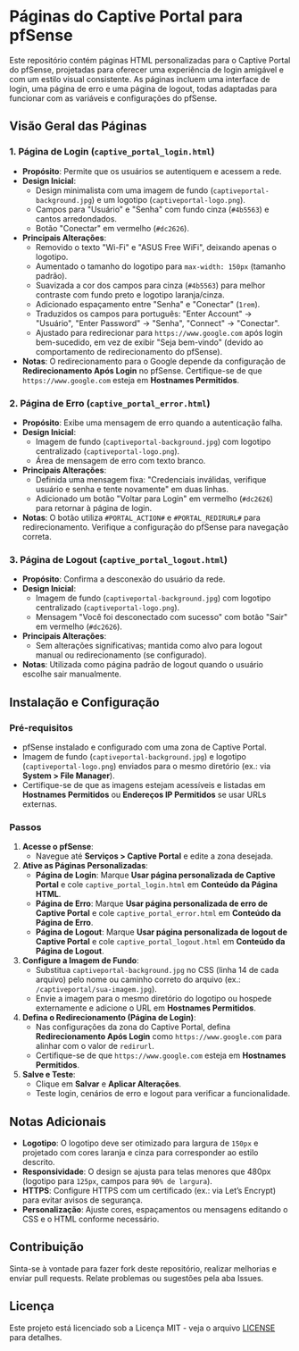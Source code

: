 # Páginas do Captive Portal para pfSense

Este repositório contém páginas HTML personalizadas para o Captive Portal do pfSense, projetadas para oferecer uma experiência de login amigável e com um estilo visual consistente. As páginas incluem uma interface de login, uma página de erro e uma página de logout, todas adaptadas para funcionar com as variáveis e configurações do pfSense.

## Visão Geral das Páginas

### 1. Página de Login (`captive_portal_login.html`)
- **Propósito**: Permite que os usuários se autentiquem e acessem a rede.
- **Design Inicial**: 
  - Design minimalista com uma imagem de fundo (`captiveportal-background.jpg`) e um logotipo (`captiveportal-logo.png`).
  - Campos para "Usuário" e "Senha" com fundo cinza (`#4b5563`) e cantos arredondados.
  - Botão "Conectar" em vermelho (`#dc2626`).
- **Principais Alterações**:
  - Removido o texto "Wi-Fi" e "ASUS Free WiFi", deixando apenas o logotipo.
  - Aumentado o tamanho do logotipo para `max-width: 150px` (tamanho padrão).
  - Suavizada a cor dos campos para cinza (`#4b5563`) para melhor contraste com fundo preto e logotipo laranja/cinza.
  - Adicionado espaçamento entre "Senha" e "Conectar" (`1rem`).
  - Traduzidos os campos para português: "Enter Account" → "Usuário", "Enter Password" → "Senha", "Connect" → "Conectar".
  - Ajustado para redirecionar para `https://www.google.com` após login bem-sucedido, em vez de exibir "Seja bem-vindo" (devido ao comportamento de redirecionamento do pfSense).
- **Notas**: O redirecionamento para o Google depende da configuração de **Redirecionamento Após Login** no pfSense. Certifique-se de que `https://www.google.com` esteja em **Hostnames Permitidos**.

### 2. Página de Erro (`captive_portal_error.html`)
- **Propósito**: Exibe uma mensagem de erro quando a autenticação falha.
- **Design Inicial**: 
  - Imagem de fundo (`captiveportal-background.jpg`) com logotipo centralizado (`captiveportal-logo.png`).
  - Área de mensagem de erro com texto branco.
- **Principais Alterações**:
  - Definida uma mensagem fixa: "Credenciais inválidas, verifique usuário e senha e tente novamente" em duas linhas.
  - Adicionado um botão "Voltar para Login" em vermelho (`#dc2626`) para retornar à página de login.
- **Notas**: O botão utiliza `#PORTAL_ACTION#` e `#PORTAL_REDIRURL#` para redirecionamento. Verifique a configuração do pfSense para navegação correta.

### 3. Página de Logout (`captive_portal_logout.html`)
- **Propósito**: Confirma a desconexão do usuário da rede.
- **Design Inicial**: 
  - Imagem de fundo (`captiveportal-background.jpg`) com logotipo centralizado (`captiveportal-logo.png`).
  - Mensagem "Você foi desconectado com sucesso" com botão "Sair" em vermelho (`#dc2626`).
- **Principais Alterações**:
  - Sem alterações significativas; mantida como alvo para logout manual ou redirecionamento (se configurado).
- **Notas**: Utilizada como página padrão de logout quando o usuário escolhe sair manualmente.

## Instalação e Configuração

### Pré-requisitos
- pfSense instalado e configurado com uma zona de Captive Portal.
- Imagem de fundo (`captiveportal-background.jpg`) e logotipo (`captiveportal-logo.png`) enviados para o mesmo diretório (ex.: via **System > File Manager**).
- Certifique-se de que as imagens estejam acessíveis e listadas em **Hostnames Permitidos** ou **Endereços IP Permitidos** se usar URLs externas.

### Passos
1. **Acesse o pfSense**:
   - Navegue até **Serviços > Captive Portal** e edite a zona desejada.
2. **Ative as Páginas Personalizadas**:
   - **Página de Login**: Marque **Usar página personalizada de Captive Portal** e cole `captive_portal_login.html` em **Conteúdo da Página HTML**.
   - **Página de Erro**: Marque **Usar página personalizada de erro de Captive Portal** e cole `captive_portal_error.html` em **Conteúdo da Página de Erro**.
   - **Página de Logout**: Marque **Usar página personalizada de logout de Captive Portal** e cole `captive_portal_logout.html` em **Conteúdo da Página de Logout**.
3. **Configure a Imagem de Fundo**:
   - Substitua `captiveportal-background.jpg` no CSS (linha 14 de cada arquivo) pelo nome ou caminho correto do arquivo (ex.: `/captiveportal/sua-imagem.jpg`).
   - Envie a imagem para o mesmo diretório do logotipo ou hospede externamente e adicione o URL em **Hostnames Permitidos**.
4. **Defina o Redirecionamento (Página de Login)**:
   - Nas configurações da zona do Captive Portal, defina **Redirecionamento Após Login** como `https://www.google.com` para alinhar com o valor de `redirurl`.
   - Certifique-se de que `https://www.google.com` esteja em **Hostnames Permitidos**.
5. **Salve e Teste**:
   - Clique em **Salvar** e **Aplicar Alterações**.
   - Teste login, cenários de erro e logout para verificar a funcionalidade.

## Notas Adicionais
- **Logotipo**: O logotipo deve ser otimizado para largura de `150px` e projetado com cores laranja e cinza para corresponder ao estilo descrito.
- **Responsividade**: O design se ajusta para telas menores que 480px (logotipo para `125px`, campos para `90% de largura`).
- **HTTPS**: Configure HTTPS com um certificado (ex.: via Let’s Encrypt) para evitar avisos de segurança.
- **Personalização**: Ajuste cores, espaçamentos ou mensagens editando o CSS e o HTML conforme necessário.

## Contribuição
Sinta-se à vontade para fazer fork deste repositório, realizar melhorias e enviar pull requests. Relate problemas ou sugestões pela aba Issues.

## Licença
Este projeto está licenciado sob a Licença MIT - veja o arquivo [LICENSE](LICENSE) para detalhes.
